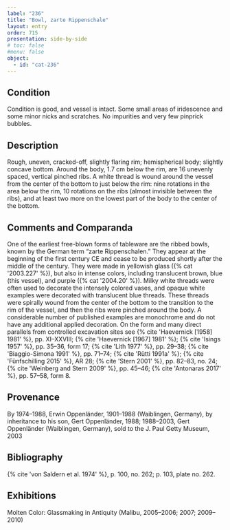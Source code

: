```yaml
---
label: "236"
title: "Bowl, zarte Rippenschale"
layout: entry
order: 715
presentation: side-by-side
# toc: false
#menu: false 
object:
  - id: "cat-236"
---
```


## Condition

Condition is good, and vessel is intact. Some small areas of iridescence and some minor nicks and scratches. No impurities and very few pinprick bubbles.

## Description

Rough, uneven, cracked-off, slightly flaring rim; hemispherical body; slightly concave bottom. Around the body, 1.7 cm below the rim, are 16 unevenly spaced, vertical pinched ribs. A white thread is wound around the vessel from the center of the bottom to just below the rim: nine rotations in the area below the rim, 10 rotations on the ribs (almost invisible between the ribs), and at least two more on the lowest part of the body to the center of the bottom.

## Comments and Comparanda

One of the earliest free-blown forms of tableware are the ribbed bowls, known by the German term “zarte Rippenschalen.” They appear at the beginning of the first century CE and cease to be produced shortly after the middle of the century. They were made in yellowish glass ({% cat '2003.227' %}), but also in intense colors, including translucent brown, blue (this vessel), and purple ({% cat '2004.20' %}). Milky white threads were often used to decorate the intensely colored vases, and opaque white examples were decorated with translucent blue threads. These threads were spirally wound from the center of the bottom to the transition to the rim of the vessel, and then the ribs were pinched around the body. A considerable number of published examples are monochrome and do not have any additional applied decoration. On the form and many direct parallels from controlled excavation sites see {% cite 'Haevernick [1958] 1981' %}, pp. XI–XXVIII; {% cite 'Haevernick [1967] 1981' %}; {% cite 'Isings 1957' %}, pp. 35–36, form 17; {% cite 'Lith 1977' %}, pp. 29–38; {% cite 'Biaggio-Simona 1991' %}, pp. 71–74; {% cite 'Rütti 1991a' %}; {% cite 'Fünfschilling 2015' %}, AR 28; {% cite 'Stern 2001' %}, pp. 82–83, no. 24; {% cite 'Weinberg and Stern 2009' %}, pp. 45–46; {% cite 'Antonaras 2017' %}, pp. 57–58, form 8.

## Provenance

By 1974–1988, Erwin Oppenländer, 1901–1988 (Waiblingen, Germany), by inheritance to his son, Gert Oppenländer, 1988; 1988–2003, Gert Oppenländer (Waiblingen, Germany), sold to the J. Paul Getty Museum, 2003

## Bibliography

{% cite 'von Saldern et al. 1974' %}, p. 100, no. 262; p. 103, plate no. 262.

## Exhibitions

Molten Color: Glassmaking in Antiquity (Malibu, 2005–2006; 2007; 2009–2010)